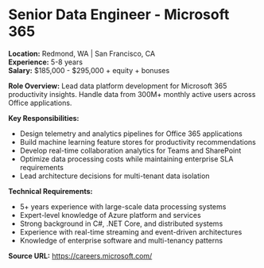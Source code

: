 # Senior Data Engineer - Microsoft 365

**Location:** Redmond, WA | San Francisco, CA  
**Experience:** 5-8 years  
**Salary:** $185,000 - $295,000 + equity + bonuses

**Role Overview:**
Lead data platform development for Microsoft 365 productivity insights. Handle data from 300M+ monthly active users across Office applications.

**Key Responsibilities:**
- Design telemetry and analytics pipelines for Office 365 applications
- Build machine learning feature stores for productivity recommendations
- Develop real-time collaboration analytics for Teams and SharePoint
- Optimize data processing costs while maintaining enterprise SLA requirements
- Lead architecture decisions for multi-tenant data isolation

**Technical Requirements:**
- 5+ years experience with large-scale data processing systems
- Expert-level knowledge of Azure platform and services
- Strong background in C#, .NET Core, and distributed systems
- Experience with real-time streaming and event-driven architectures
- Knowledge of enterprise software and multi-tenancy patterns

**Source URL:** https://careers.microsoft.com/